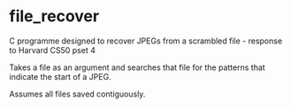 # file_recover
C programme designed to recover JPEGs from a scrambled file - response to Harvard CS50 pset 4

Takes a file as an argument and searches that file for the patterns that indicate the start of a JPEG.

Assumes all files saved contiguously.
